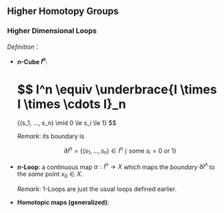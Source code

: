 ## Higher Homotopy Groups

### Higher Dimensional Loops

*Definition*：

- **$n$-Cube $I^n$**:
    
    $$
    I^n \equiv \underbrace{I \times I \times \cdots I}_n
    =
    \{(s_1, ..., s_n) \mid 0 \le s_i \le 1\}
    $$

    *Remark*: its boundary is

    $$
    \partial I^n = 
    \{(s_1, ..., s_n) \in I^n \mid \text{some } s_i = 0 \text{ or } 1\}
    $$

- **$n$-Loop**: a continuous map $\alpha: I^n \to X$ which maps the *boundary* $\partial I^n$ to the *same* point $x_0 \in X$. 
    
    *Remark*: 1-Loops are just the usual loops defined earlier. 

- **Homotopic maps (generalized)**: 